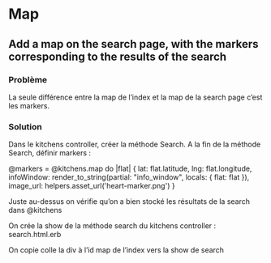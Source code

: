 # Map

## Add a map on the search page, with the markers corresponding to the results of the search

### Problème 
La seule différence entre la map de l’index et la map de la search page c’est les markers.

### Solution

Dans le kitchens controller, créer la méthode Search. A la fin de la méthode Search, définir markers :

@markers = @kitchens.map do |flat|
      {
        lat: flat.latitude,
        lng: flat.longitude,
        infoWindow: render_to_string(partial: "info_window", locals: { flat: flat }),
        image_url: helpers.asset_url('heart-marker.png')
      }

Juste au-dessus on vérifie qu’on a bien stocké les résultats de la search dans @kitchens

On crée la show de la méthode search du kitchens controller : search.html.erb

On copie colle la div à l’id map de l’index vers la show de search
